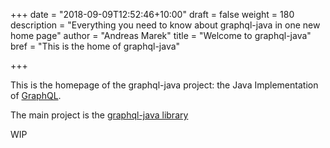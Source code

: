 +++
date = "2018-09-09T12:52:46+10:00"
draft = false
weight = 180
description = "Everything you need to know about graphql-java in one new home page"
author = "Andreas Marek"
title = "Welcome to graphql-java"
bref = "This is the home of graphql-java"

+++

This is the homepage of the graphql-java project: the Java Implementation of [GraphQL](https://graphql.org).

The main project is the [graphql-java library](https://github.com/graphql-java/graphql-java)

WIP

